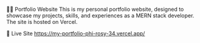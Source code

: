 🧑‍💻 Portfolio Website
This is my personal portfolio website, designed to showcase my projects, skills, and experiences as a MERN stack developer. The site is hosted on Vercel.

🔗 Live Site
https://my-portfolio-phi-rosy-34.vercel.app/
